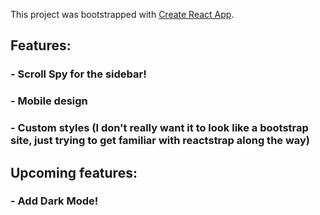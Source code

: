 This project was bootstrapped with [Create React App](https://github.com/facebook/create-react-app).


## Features: 
### - Scroll Spy for the sidebar!
### - Mobile design
### - Custom styles (I don't really want it to look like a bootstrap site, just trying to get familiar with reactstrap along the way)

## Upcoming features: 
### - Add Dark Mode!
